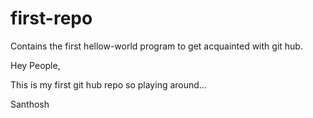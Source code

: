 # first-repo
Contains the first hellow-world program to get acquainted with git hub.

Hey People,

This is my first git hub repo so playing around...

Santhosh
